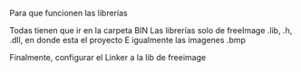 Para que funcionen las librerías

Todas tienen que ir en la carpeta BIN
Las librerías solo de freeImage .lib, .h, .dll, en donde esta el proyecto
E igualmente las imagenes .bmp

Finalmente, configurar el Linker a la lib de freeimage

